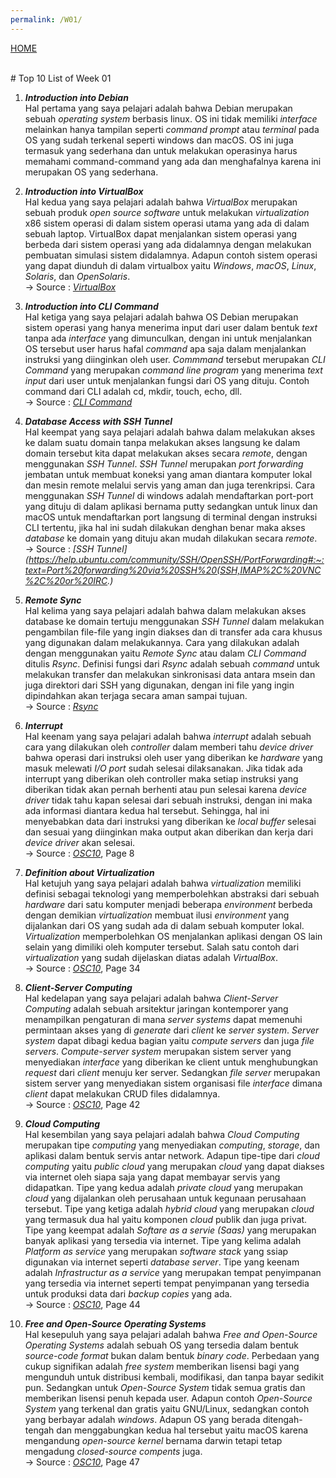 ```yaml
---
permalink: /W01/
---
```

[HOME](../)

<br/>
# Top 10 List of Week 01

1. ___Introduction into Debian___<br>
Hal pertama yang saya pelajari adalah bahwa Debian merupakan sebuah _operating system_ berbasis linux. OS ini tidak memiliki _interface_ melainkan hanya tampilan seperti _command prompt_ atau _terminal_ pada OS yang sudah terkenal seperti windows dan macOS. OS ini juga termasuk yang sederhana dan untuk melakukan operasinya harus memahami command-command yang ada dan menghafalnya karena ini merupakan OS yang sederhana.

2. ___Introduction into VirtualBox___<br>
Hal kedua yang saya pelajari adalah bahwa _VirtualBox_ merupakan sebuah produk _open source software_ untuk melakukan _virtualization_ x86 sistem operasi di dalam sistem operasi utama yang ada di dalam sebuah laptop. VirtualBox dapat menjalankan sistem operasi yang berbeda dari sistem operasi yang ada didalamnya dengan melakukan pembuatan simulasi sistem didalamnya. Adapun contoh sistem operasi yang dapat diunduh di dalam virtualbox yaitu _Windows_, _macOS_, _Linux_, _Solaris_, dan _OpenSolaris_.
<br/>-> Source : _[VirtualBox](https://www.virtualbox.org/)_

3. ___Introduction into CLI Command___<br>
Hal ketiga yang saya pelajari adalah bahwa OS Debian merupakan sistem operasi yang hanya menerima input dari user dalam bentuk _text_ tanpa ada _interface_ yang dimunculkan, dengan ini untuk menjalankan OS tersebut user harus hafal _command_ apa saja dalam menjalankan instruksi yang diinginkan oleh user. _Commmand_ tersebut merupakan _CLI Command_ yang merupakan _command line program_ yang menerima _text input_ dari user untuk menjalankan fungsi dari OS yang dituju. Contoh command dari CLI adalah cd, mkdir, touch, echo, dll.
<br/>-> Source : _[CLI Command](https://www.w3schools.com/whatis/whatis_cli.asp#:~:text=CLI%20is%20a%20command%20line,MS%2DDOS%20and%20Apple%20DOS.)_

4. ___Database Access with SSH Tunnel___<br>
Hal keempat yang saya pelajari adalah bahwa dalam melakukan akses ke dalam suatu domain tanpa melakukan akses langsung ke dalam domain tersebut kita dapat melakukan akses secara _remote_, dengan menggunakan _SSH Tunnel_. _SSH Tunnel_ merupakan _port forwarding_ jembatan untuk membuat koneksi yang aman diantara komputer lokal dan mesin remote melalui servis yang aman dan juga terenkripsi. Cara menggunakan _SSH Tunnel_ di windows adalah mendaftarkan port-port yang dituju di dalam aplikasi bernama putty sedangkan untuk linux dan macOS untuk mendaftarkan port langsung di terminal dengan instruksi CLI tertentu, jika hal ini sudah dilakukan denghan benar maka akses _database_ ke domain yang dituju akan mudah dilakukan secara _remote_.
<br/>-> Source : _[SSH Tunnel](https://help.ubuntu.com/community/SSH/OpenSSH/PortForwarding#:~:text=Port%20forwarding%20via%20SSH%20(SSH,IMAP%2C%20VNC%2C%20or%20IRC.)_

5. ___Remote Sync___<br>
Hal kelima yang saya pelajari adalah bahwa dalam melakukan akses database ke domain tertuju menggunakan _SSH Tunnel_ dalam melakukan pengambilan file-file yang ingin diakses dan di transfer ada cara khusus yang digunakan dalam melakukannya. Cara yang dilakukan adalah dengan menggunakan yaitu _Remote Sync_ atau dalam _CLI Command_ ditulis _Rsync_. Definisi fungsi dari _Rsync_ adalah sebuah _command_ untuk melakukan transfer dan melakukan sinkronisasi data antara msein dan juga direktori dari SSH yang digunakan, dengan ini file yang ingin dipindahkan akan terjaga secara aman sampai tujuan.
<br/>-> Source : _[Rsync](https://phoenixnap.com/kb/how-to-rsync-over-ssh)_

6. ___Interrupt___<br>
Hal keenam yang saya pelajari adalah bahwa _interrupt_ adalah sebuah cara yang dilakukan oleh _controller_ dalam memberi tahu _device driver_ bahwa operasi dari instruksi oleh user yang diberikan ke _hardware_ yang masuk melewati _I/O port_ sudah selesai dilaksanakan. Jika tidak ada interrupt yang diberikan oleh controller maka setiap instruksi yang diberikan tidak akan pernah berhenti atau pun selesai karena _device driver_ tidak tahu kapan selesai dari sebuah instruksi, dengan ini maka ada informasi diantara kedua hal tersebut. Sehingga, hal ini menyebabkan data dari instruksi yang diberikan ke _local buffer_ selesai dan sesuai yang diinginkan maka output akan diberikan dan kerja dari _device driver_ akan selesai.
<br/>-> Source : _[OSC10](https://www.academia.edu/42880365/Operating_System_Concepts_10th_Edition)_, Page 8

7. ___Definition about Virtualization___<br>
Hal ketujuh yang saya pelajari adalah bahwa _virtualization_ memiliki definisi sebagai teknologi yang memperbolehkan abstraksi dari sebuah _hardware_ dari satu komputer menjadi beberapa _environment_ berbeda dengan demikian _virtualization_ membuat ilusi _environment_ yang dijalankan dari OS yang sudah ada di dalam sebuah komputer lokal. _Virtualization_ memperbolehkan OS menjalankan aplikasi dengan OS lain selain yang dimiliki oleh komputer tersebut. Salah satu contoh dari _virtualization_ yang sudah dijelaskan diatas adalah _VirtualBox_.
<br/> -> Source : _[OSC10](https://www.academia.edu/42880365/Operating_System_Concepts_10th_Edition)_, Page 34

8. ___Client-Server Computing___<br>
Hal kedelapan yang saya pelajari adalah bahwa _Client-Server Computing_ adalah sebuah 
arsitektur jaringan kontemporer yang menampilkan pengaturan di mana _server systems_ dapat memenuhi permintaan akses yang di _generate_ dari _client_ ke _server system_. _Server system_ dapat dibagi kedua bagian yaitu _compute servers_ dan juga _file servers_. _Compute-server system_ merupakan sistem server yang menyediakan _interface_ yang diberikan ke client untuk menghubungkan _request_ dari _client_ menuju ker server. Sedangkan _file server_ merupakan sistem server yang menyediakan sistem organisasi file _interface_ dimana _client_ dapat melakukan CRUD files didalamnya.
<br/> -> Source : _[OSC10](https://www.academia.edu/42880365/Operating_System_Concepts_10th_Edition)_, Page 42

9. ___Cloud Computing___<br>
Hal kesembilan yang saya pelajari adalah bahwa _Cloud Computing_ merupakan tipe _computing_ yang menyediakan _computing_, _storage_, dan aplikasi dalam bentuk servis antar network. Adapun tipe-tipe dari _cloud computing_ yaitu _public cloud_ yang merupakan _cloud_ yang dapat diakses via internet oleh siapa saja yang dapat membayar servis yang didapatkan. Tipe yang kedua adalah _private cloud_ yang merupakan _cloud_ yang dijalankan oleh perusahaan untuk kegunaan perusahaan tersebut. Tipe yang ketiga adalah _hybrid cloud_ yang merupakan _cloud_ yang termasuk dua hal yaitu komponen _cloud_ publik dan juga privat. Tipe yang keempat adalah _Softare as a servie (Saas)_ yang merupakan banyak aplikasi yang tersedia via internet. Tipe yang kelima adalah _Platform as service_ yang merupakan _software stack_ yang ssiap digunakan via internet seperti _database server_. Tipe yang keenam adalah _Infrastructur as a service_ yang merupakan tempat penyimpanan yang tersedia via internet seperti tempat penyimpanan yang tersedia untuk produksi data dari _backup copies_ yang ada.
<br/> -> Source : _[OSC10](https://www.academia.edu/42880365/Operating_System_Concepts_10th_Edition)_, Page 44

10. ___Free and Open-Source Operating Systems___<br>
Hal kesepuluh yang saya pelajari adalah bahwa _Free and Open-Source Operating Systems_ adalah sebuah OS yang tersedia dalam bentuk _source-code format_ bukan dalam bentuk _binary code_. Perbedaan yang cukup signifikan adalah _free system_ memberikan lisensi bagi yang mengunduh untuk distribusi kembali, modifikasi, dan tanpa bayar sedikit pun. Sedangkan untuk _Open-Source System_ tidak semua gratis dan memberikan lisensi penuh kepada user. Adapun contoh _Open-Source System_ yang terkenal dan gratis yaitu GNU/Linux, sedangkan contoh yang berbayar adalah _windows_. Adapun OS yang berada ditengah-tengah dan menggabungkan kedua hal tersebut yaitu macOS karena mengandung _open-source kernel_ bernama darwin tetapi tetap mengadung _closed-source compents_ juga.
<br/> -> Source : _[OSC10](https://www.academia.edu/42880365/Operating_System_Concepts_10th_Edition)_, Page 47
